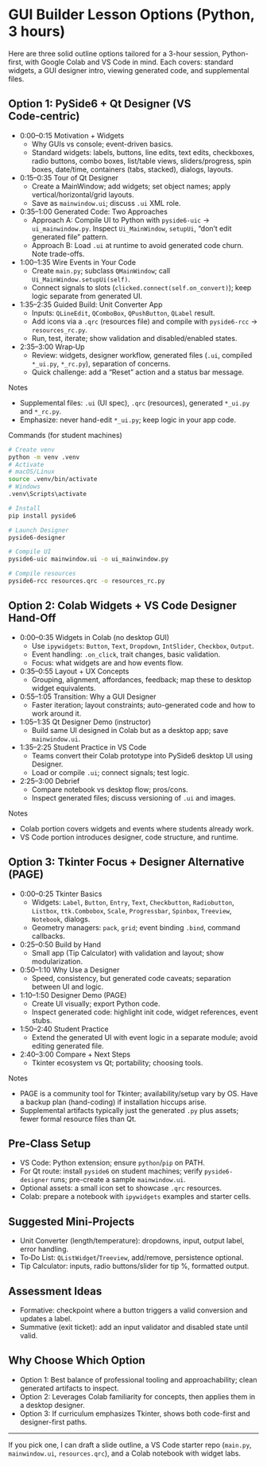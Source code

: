 # GUI Builder Lesson Options (Python, 3 hours)

Here are three solid outline options tailored for a 3-hour session, Python-first, with Google Colab and VS Code in mind. Each covers: standard widgets, a GUI designer intro, viewing generated code, and supplemental files.

## Option 1: PySide6 + Qt Designer (VS Code‑centric)

- 0:00–0:15 Motivation + Widgets
  - Why GUIs vs console; event-driven basics.
  - Standard widgets: labels, buttons, line edits, text edits, checkboxes, radio buttons, combo boxes, list/table views, sliders/progress, spin boxes, date/time, containers (tabs, stacked), dialogs, layouts.
- 0:15–0:35 Tour of Qt Designer
  - Create a MainWindow; add widgets; set object names; apply vertical/horizontal/grid layouts.
  - Save as `mainwindow.ui`; discuss `.ui` XML role.
- 0:35–1:00 Generated Code: Two Approaches
  - Approach A: Compile UI to Python with `pyside6-uic` → `ui_mainwindow.py`. Inspect `Ui_MainWindow`, `setupUi`, “don’t edit generated file” pattern.
  - Approach B: Load `.ui` at runtime to avoid generated code churn. Note trade-offs.
- 1:00–1:35 Wire Events in Your Code
  - Create `main.py`; subclass `QMainWindow`; call `Ui_MainWindow.setupUi(self)`.
  - Connect signals to slots (`clicked.connect(self.on_convert)`); keep logic separate from generated UI.
- 1:35–2:35 Guided Build: Unit Converter App
  - Inputs: `QLineEdit`, `QComboBox`, `QPushButton`, `QLabel` result.
  - Add icons via a `.qrc` (resources file) and compile with `pyside6-rcc` → `resources_rc.py`.
  - Run, test, iterate; show validation and disabled/enabled states.
- 2:35–3:00 Wrap‑Up
  - Review: widgets, designer workflow, generated files (`.ui`, compiled `*_ui.py`, `*_rc.py`), separation of concerns.
  - Quick challenge: add a “Reset” action and a status bar message.

Notes
- Supplemental files: `.ui` (UI spec), `.qrc` (resources), generated `*_ui.py` and `*_rc.py`.
- Emphasize: never hand-edit `*_ui.py`; keep logic in your app code.

Commands (for student machines)

```bash
# Create venv
python -m venv .venv
# Activate
# macOS/Linux
source .venv/bin/activate
# Windows
.venv\Scripts\activate

# Install
pip install pyside6

# Launch Designer
pyside6-designer

# Compile UI
pyside6-uic mainwindow.ui -o ui_mainwindow.py

# Compile resources
pyside6-rcc resources.qrc -o resources_rc.py
```

## Option 2: Colab Widgets + VS Code Designer Hand‑Off

- 0:00–0:35 Widgets in Colab (no desktop GUI)
  - Use `ipywidgets`: `Button`, `Text`, `Dropdown`, `IntSlider`, `Checkbox`, `Output`.
  - Event handling: `.on_click`, trait changes, basic validation.
  - Focus: what widgets are and how events flow.
- 0:35–0:55 Layout + UX Concepts
  - Grouping, alignment, affordances, feedback; map these to desktop widget equivalents.
- 0:55–1:05 Transition: Why a GUI Designer
  - Faster iteration; layout constraints; auto-generated code and how to work around it.
- 1:05–1:35 Qt Designer Demo (instructor)
  - Build same UI designed in Colab but as a desktop app; save `mainwindow.ui`.
- 1:35–2:25 Student Practice in VS Code
  - Teams convert their Colab prototype into PySide6 desktop UI using Designer.
  - Load or compile `.ui`; connect signals; test logic.
- 2:25–3:00 Debrief
  - Compare notebook vs desktop flow; pros/cons.
  - Inspect generated files; discuss versioning of `.ui` and images.

Notes
- Colab portion covers widgets and events where students already work.
- VS Code portion introduces designer, code structure, and runtime.

## Option 3: Tkinter Focus + Designer Alternative (PAGE)

- 0:00–0:25 Tkinter Basics
  - Widgets: `Label`, `Button`, `Entry`, `Text`, `Checkbutton`, `Radiobutton`, `Listbox`, `ttk.Combobox`, `Scale`, `Progressbar`, `Spinbox`, `Treeview`, `Notebook`, dialogs.
  - Geometry managers: `pack`, `grid`; event binding `.bind`, command callbacks.
- 0:25–0:50 Build by Hand
  - Small app (Tip Calculator) with validation and layout; show modularization.
- 0:50–1:10 Why Use a Designer
  - Speed, consistency, but generated code caveats; separation between UI and logic.
- 1:10–1:50 Designer Demo (PAGE)
  - Create UI visually; export Python code.
  - Inspect generated code: highlight init code, widget references, event stubs.
- 1:50–2:40 Student Practice
  - Extend the generated UI with event logic in a separate module; avoid editing generated file.
- 2:40–3:00 Compare + Next Steps
  - Tkinter ecosystem vs Qt; portability; choosing tools.

Notes
- PAGE is a community tool for Tkinter; availability/setup vary by OS. Have a backup plan (hand-coding) if installation hiccups arise.
- Supplemental artifacts typically just the generated `.py` plus assets; fewer formal resource files than Qt.

## Pre‑Class Setup

- VS Code: Python extension; ensure `python`/`pip` on PATH.
- For Qt route: install `pyside6` on student machines; verify `pyside6-designer` runs; pre-create a sample `mainwindow.ui`.
- Optional assets: a small icon set to showcase `.qrc` resources.
- Colab: prepare a notebook with `ipywidgets` examples and starter cells.

## Suggested Mini‑Projects

- Unit Converter (length/temperature): dropdowns, input, output label, error handling.
- To‑Do List: `QListWidget`/`Treeview`, add/remove, persistence optional.
- Tip Calculator: inputs, radio buttons/slider for tip %, formatted output.

## Assessment Ideas

- Formative: checkpoint where a button triggers a valid conversion and updates a label.
- Summative (exit ticket): add an input validator and disabled state until valid.

## Why Choose Which Option

- Option 1: Best balance of professional tooling and approachability; clean generated artifacts to inspect.
- Option 2: Leverages Colab familiarity for concepts, then applies them in a desktop designer.
- Option 3: If curriculum emphasizes Tkinter, shows both code-first and designer-first paths.

---

If you pick one, I can draft a slide outline, a VS Code starter repo (`main.py`, `mainwindow.ui`, `resources.qrc`), and a Colab notebook with widget labs.


